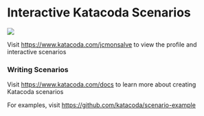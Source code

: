 # Interactive Katacoda Scenarios

[![](http://shields.katacoda.com/katacoda/jcmonsalve/count.svg)](https://www.katacoda.com/jcmonsalve "Get your profile on Katacoda.com")

Visit https://www.katacoda.com/jcmonsalve to view the profile and interactive scenarios

### Writing Scenarios
Visit https://www.katacoda.com/docs to learn more about creating Katacoda scenarios

For examples, visit https://github.com/katacoda/scenario-example
